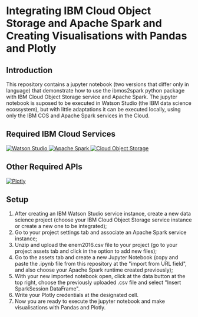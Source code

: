 # Integrating IBM Cloud Object Storage and Apache Spark and Creating Visualisations with Pandas and Plotly

## Introduction
This repository contains a jupyter notebook (two versions that differ only in language) that demonstrate how to use the ibmos2spark python package with IBM Cloud Object Storage service and Apache Spark. 
The jupyter notebook is suposed to be executed in Watson Studio (the IBM data science ecossystem), but with little adaptations it can be executed locally, using only the IBM COS and Apache Spark services in the Cloud.

## Required IBM Cloud Services

<a href="https://console.bluemix.net/catalog/services/watson-studio">
    <img src="https://i.imgur.com/PUUM0g8.png" alt="Watson Studio">
</a> 

<a href="https://console.bluemix.net/catalog/services/apache-spark">
    <img src="https://i.imgur.com/so3XxB0.png" alt="Apache Spark">
</a>

<a href="https://console.bluemix.net/catalog/services/cloud-object-storage">
    <img src="https://i.imgur.com/6tnetW6.png" alt="Cloud Object Storage">
</a>

## Other Required APIs

<a href="https://plot.ly/#/">
    <img src="https://i.imgur.com/H2E7R58.png" alt="Plotly">
</a> 

## Setup

1. After creating an IBM Watson Studio service instance, create a new data science project (choose your IBM Cloud Object Storage service instance or create a new one to be integrated);
2. Go to your project settings tab and associate an Apache Spark service instance;
3. Unzip and upload the enem2016.csv file to your project (go to your project assets tab and click in the option to add new files);
4. Go to the assets tab and create a new Jupyter Notebook (copy and paste the .ipynb file from this repository at the "import from URL field", and also choose your Apache Spark runtime created previously);
5. With your new imported notebook open, click at the data button at the top right, choose the previously uploaded .csv file and select "Insert SparkSession DataFrame".
6. Write your Plotly credentials at the designated cell.
7. Now you are ready to execute the jupyter notebook and make visualisations with Pandas and Plotly.
